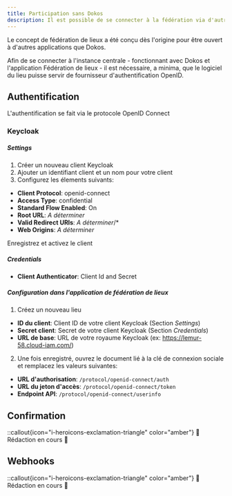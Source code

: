 ```yaml
---
title: Participation sans Dokos
description: Il est possible de se connecter à la fédération via d'autres applications que Dokos
---
```


Le concept de fédération de lieux a été conçu dès l'origine pour être ouvert à d'autres applications que Dokos.

Afin de se connecter à l'instance centrale - fonctionnant avec Dokos et l'application Fédération de lieux - il est nécessaire, a minima, que le logiciel du lieu puisse servir de fournisseur d'authentification OpenID.

## Authentification

L'authentification se fait via le protocole OpenID Connect


### Keycloak

##### Settings

1. Créer un nouveau client Keycloak
2. Ajouter un identifiant client et un nom pour votre client
3. Configurez les élements suivants:

- **Client Protocol**: openid-connect
- **Access Type**: confidential
- **Standard Flow Enabled**: On
- **Root URL**: _A déterminer_
- **Valid Redirect URIs**: _A déterminer_/*
- **Web Origins**: _A déterminer_

Enregistrez et activez le client

##### Credentials

- **Client Authenticator**: Client Id and Secret

##### Configuration dans l'application de fédération de lieux

1. Créez un nouveau lieu
- **ID du client**: Client ID de votre client Keycloak (Section _Settings_)
- **Secret client**: Secret de votre client Keycloak (Section _Credentials_)
- **URL de base**: URL de votre royaume Keycloak (ex: https://lemur-58.cloud-iam.com/)

2. Une fois enregistré, ouvrez le document lié à la clé de connexion sociale et remplacez les valeurs suivantes:

- **URL d'authorisation**: `/protocol/openid-connect/auth`
- **URL du jeton d'accès**: `/protocol/openid-connect/token`
- **Endpoint API**: `/protocol/openid-connect/userinfo`

## Confirmation

::callout{icon="i-heroicons-exclamation-triangle" color="amber"}
:construction: Rédaction en cours :construction:

## Webhooks

::callout{icon="i-heroicons-exclamation-triangle" color="amber"}
:construction: Rédaction en cours :construction:
